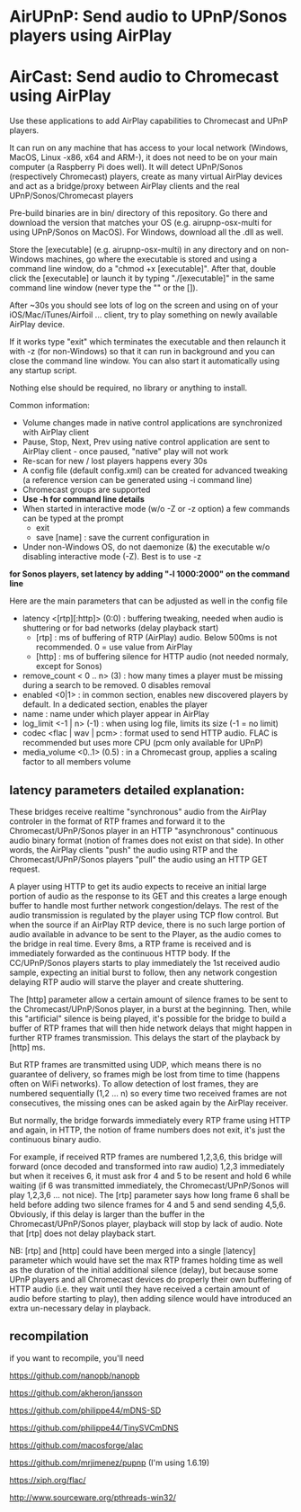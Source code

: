 # AirUPnP: Send audio to UPnP/Sonos players using AirPlay
# AirCast: Send audio to Chromecast using AirPlay

Use these applications to add AirPlay capabilities to Chromecast and UPnP players. 

<p>It can run on any machine that has access to your local network (Windows, MacOS, Linux -x86, x64 and ARM-), it does not need to be on your main computer (a Raspberry Pi does well). It will detect UPnP/Sonos (respectively Chromecast) players, create as many virtual AirPlay devices and act as a bridge/proxy between AirPlay clients and the real UPnP/Sonos/Chromecast players</p>
<p>Pre-build binaries are in bin/ directory of this repository. Go there and download the version that matches your OS (e.g. airupnp-osx-multi for using UPnP/Sonos on MacOS). For Windows, download all the .dll as well.</p>
<p>Store the [executable] (e.g. airupnp-osx-multi) in any directory and on non-Windows machines, go where the executable is stored and using a command line window, do a "chmod +x [executable]". After that, double click the [executable] or launch it by typing "./[executable]" in the same command line window (never type the "" or the []).</p>
<p>After ~30s you should see lots of log on the screen and using on of your iOS/Mac/iTunes/Airfoil ... client, try to play something on newly available AirPlay device.</p>
<p>If it works type "exit" which terminates the executable and then relaunch it with -z (for non-Windows) so that it can run in background and you can close the command line window. You can also start it automatically using any startup script.</p> <p>Nothing else should be required, no library or anything to install.</p>

Common information:
- Volume changes made in native control applications are synchronized with AirPlay client
- Pause, Stop, Next, Prev using native control application are sent to AirPlay client - once paused, "native" play will not work
- Re-scan for new / lost players happens every 30s
- A config file (default config.xml) can be created for advanced tweaking (a reference version can be generated using -i command line)
- Chromecast groups are supported
- <strong>Use -h for command line details</strong>
- When started in interactive mode (w/o -Z or -z option) a few commands can be typed at the prompt
	- exit
	- save [name] : save the current configuration in <name>
- Under non-Windows OS, do not daemonize (&) the executable w/o disabling interactive mode (-Z). Best is to use -z

<strong>for Sonos players, set latency by adding "-l 1000:2000" on the command line</strong>

Here are the main parameters that can be adjusted as well in the config file

- latency <[rtp][:http]> (0:0)	: buffering tweaking, needed when audio is shuttering or for bad networks (delay playback start)
	* [rtp] 	: ms of buffering of RTP (AirPlay) audio. Below 500ms is not recommended. 0 = use value from AirPlay
	* [http]	: ms of buffering silence for HTTP audio (not needed normaly, except for Sonos)
- remove_count < 0 .. n> (3)	: how many times a player must be missing during a search to be removed. 0 disables removal
- enabled <0|1>			: in common section, enables new discovered players by default. In a dedicated section, enables the player
- name 				: name under which player appear in AirPlay 
- log_limit <-1 | n> (-1)	: when using log file, limits its size (-1 = no limit)
- codec <flac | wav | pcm>	: format used to send HTTP audio. FLAC is recommended but uses more CPU (pcm only available for UPnP)
- media_volume	<0..1> (0.5)	: in a Chromecast group, applies a scaling factor to all members volume

## latency parameters detailed explanation:

These bridges receive realtime "synchronous" audio from the AirPlay controler in the format of RTP frames and forward it to the Chromecast/UPnP/Sonos player in an HTTP "asynchronous" continuous audio binary format (notion of frames does not exist on that side). In other words, the AirPlay clients "push" the audio using RTP and the Chromecast/UPnP/Sonos players "pull" the audio using an HTTP GET request. 

A player using HTTP to get its audio expects to receive an initial large portion of audio as the response to its GET and this creates a large enough buffer to handle most further network congestion/delays. The rest of the audio transmission is regulated by the player using TCP flow control. But when the source if an AirPlay RTP device, there is no such large portion of audio available in advance to be sent to the Player, as the audio comes to the bridge in real time. Every 8ms, a RTP frame is received and is immediately forwarded as the continuous HTTP body. If the CC/UPnP/Sonos players starts to play immediately the 1st received audio sample, expecting an initial burst to follow, then any network congestion delaying RTP audio will starve the player and create shuttering. 

The [http] parameter allow a certain amount of silence frames to be sent to the Chromecast/UPnP/Sonos player, in a burst at the beginning. Then, while this "artificial" silence is being played, it's possible for the bridge to build a buffer of RTP frames that will then hide network delays that might happen in further RTP frames transmission. This delays the start of the playback by [http] ms.

But RTP frames are transmitted using UDP, which means there is no guarantee of delivery, so frames migh be lost from time to time (happens often on WiFi networks). To allow detection of lost frames, they are numbered sequentially (1,2 ... n) so every time two received frames are not consecutives, the missing ones can be asked again by the AirPlay receiver. 

But normally, the bridge forwards immediately every RTP frame using HTTP and again, in HTTP, the notion of frame numbers does not exit, it's just the continuous binary audio. 

For example, if received RTP frames are numbered 1,2,3,6, this bridge will forward (once decoded and transformed into raw audio) 1,2,3 immediately but when it receives 6, it must ask fror 4 and 5 to be resent and hold 6 while waiting (if 6 was transmitted immediately, the Chromecast/UPnP/Sonos will play 1,2,3,6 ... not nice). The [rtp] parameter says how long frame 6 shall be held before adding two silence frames for 4 and 5 and send sending 4,5,6. Obviously, if this delay is larger than the buffer in the Chromecast/UPnP/Sonos player, playback will stop by lack of audio. Note that [rtp] does not delay playback start.

NB: [rtp] and [http] could have been merged into a single [latency] parameter which would have set the max RTP frames holding time as well as the duration of the initial additional silence (delay), but because some UPnP players and all Chromecast devices do properly their own buffering of HTTP audio (i.e. they wait until they have received a certain amount of audio before starting to play), then adding silence would have introduced an extra un-necessary delay in playback. 

## recompilation

if you want to recompile, you'll need

https://github.com/nanopb/nanopb

https://github.com/akheron/jansson

https://github.com/philippe44/mDNS-SD

https://github.com/philippe44/TinySVCmDNS

https://github.com/macosforge/alac

https://github.com/mrjimenez/pupnp (I'm using 1.6.19)

https://xiph.org/flac/

http://www.sourceware.org/pthreads-win32/

